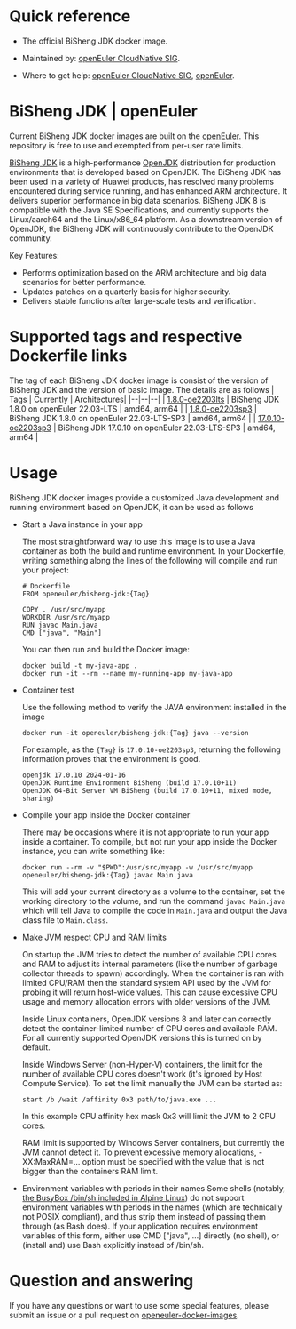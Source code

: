 
# Quick reference

- The official BiSheng JDK docker image.

- Maintained by: [openEuler CloudNative SIG](https://gitee.com/openeuler/cloudnative).

- Where to get help: [openEuler CloudNative SIG](https://gitee.com/openeuler/cloudnative), [openEuler](https://gitee.com/openeuler/community).
# BiSheng JDK | openEuler
Current BiSheng JDK docker images are built on the [openEuler](https://repo.openeuler.org/). This repository is free to use and exempted from per-user rate limits.

[BiSheng JDK](https://www.openeuler.org/en/other/projects/bishengjdk/) is a high-performance [OpenJDK](https://en.wikipedia.org/wiki/OpenJDK) distribution for production environments that is developed based on OpenJDK. The BiSheng JDK has been used in a variety of Huawei products, has resolved many problems encountered during service running, and has enhanced ARM architecture. It delivers superior performance in big data scenarios. BiSheng JDK 8 is compatible with the Java SE Specifications, and currently supports the Linux/aarch64 and the Linux/x86_64 platform. As a downstream version of OpenJDK, the BiSheng JDK will continuously contribute to the OpenJDK community.

Key Features:

- Performs optimization based on the ARM architecture and big data scenarios for better performance.
- Updates patches on a quarterly basis for higher security.
- Delivers stable functions after large-scale tests and verification.

# Supported tags and respective Dockerfile links
The tag of each BiSheng JDK docker image is consist of the version of BiSheng JDK and the version of basic image. The details are as follows
| Tags | Currently |  Architectures|
|--|--|--|
| [1.8.0-oe2203lts](https://gitee.com/openeuler/openeuler-docker-images/blob/master/Others/bisheng-jdk/1.8.0/22.03-lts/Dockerfile) | BiSheng JDK 1.8.0 on openEuler 22.03-LTS |  amd64, arm64 |
| [1.8.0-oe2203sp3](https://gitee.com/openeuler/openeuler-docker-images/blob/master/Others/bisheng-jdk/1.8.0/22.03-lts-sp3/Dockerfile) | BiSheng JDK 1.8.0 on openEuler 22.03-LTS-SP3 |  amd64, arm64 |
| [17.0.10-oe2203sp3](https://gitee.com/openeuler/openeuler-docker-images/blob/master/Others/bisheng-jdk/17.0.10/22.03-lts-sp3/Dockerfile) | BiSheng JDK 17.0.10 on openEuler 22.03-LTS-SP3 |  amd64, arm64 |

# Usage
  
  BiSheng JDK docker images provide a customized Java development and running environment based on OpenJDK, it can be used as follows
  
  - Start a Java instance in your app
  
    The most straightforward way to use this image is to use a Java container as both the build and runtime environment. In your Dockerfile, writing something along the lines of the following will compile and run your project:
    
    ```
    # Dockerfile
    FROM openeuler/bisheng-jdk:{Tag}

    COPY . /usr/src/myapp
    WORKDIR /usr/src/myapp
    RUN javac Main.java
    CMD ["java", "Main"]
    ```
   
    You can then run and build the Docker image:
    ```
    docker build -t my-java-app .
    docker run -it --rm --name my-running-app my-java-app
    ```
        
 - Container test

    Use the following method to verify the JAVA environment installed in the image
    ```
    docker run -it openeuler/bisheng-jdk:{Tag} java --version
    ```
    For example, as the `{Tag}` is `17.0.10-oe2203sp3`, returning the following information proves that the environment is good.
    ```
    openjdk 17.0.10 2024-01-16
    OpenJDK Runtime Environment BiSheng (build 17.0.10+11)
    OpenJDK 64-Bit Server VM BiSheng (build 17.0.10+11, mixed mode, sharing)
    ```

  - Compile your app inside the Docker container

    There may be occasions where it is not appropriate to run your app inside a container. To compile, but not run your app inside the Docker instance, you can write something like:
    ```
    docker run --rm -v "$PWD":/usr/src/myapp -w /usr/src/myapp openeuler/bisheng-jdk:{Tag} javac Main.java
    ```
    This will add your current directory as a volume to the container, set the working directory to the volume, and run the command `javac Main.java` which will tell Java to compile the code in `Main.java` and output the Java class file to `Main.class`.


- Make JVM respect CPU and RAM limits
	
	On startup the JVM tries to detect the number of available CPU cores and RAM to adjust its internal parameters (like the number of garbage collector threads to spawn) accordingly. When the container is ran with limited CPU/RAM then the standard system API used by the JVM for probing it will return host-wide values. This can cause excessive CPU usage and memory allocation errors with older versions of the JVM.

	Inside Linux containers, OpenJDK versions 8 and later can correctly detect the container-limited number of CPU cores and available RAM. For all currently supported OpenJDK versions this is turned on by default.

	Inside Windows Server (non-Hyper-V) containers, the limit for the number of available CPU cores doesn't work (it's ignored by Host Compute Service). To set the limit manually the JVM can be started as:
    ```
    start /b /wait /affinity 0x3 path/to/java.exe ...
    ```
	In this example CPU affinity hex mask 0x3 will limit the JVM to 2 CPU cores.

	RAM limit is supported by Windows Server containers, but currently the JVM cannot detect it. To prevent excessive memory allocations, -XX:MaxRAM=... option must be specified with the value that is not bigger than the containers RAM limit.

- Environment variables with periods in their names
	Some shells (notably, [the BusyBox /bin/sh included in Alpine Linux](https://github.com/docker-library/openjdk/issues/135)) do not support environment variables with periods in the names (which are technically not POSIX compliant), and thus strip them instead of passing them through (as Bash does). If your application requires environment variables of this form, either use CMD ["java", ...] directly (no shell), or (install and) use Bash explicitly instead of /bin/sh.
# Question and answering
If you have any questions or want to use some special features, please submit an issue or a pull request on [openeuler-docker-images](https://gitee.com/openeuler/openeuler-docker-images).